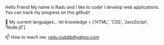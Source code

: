 Hello Friend
My name is Radu and I like to code! I develop web applications. You can track my progress on this github!

🌱 My current languages...
let knowledge = ['HTML', 'CSS', 'JavsScript', 'Node.jS']

📫 How to reach me:
radu.cudalb@yahoo.com

